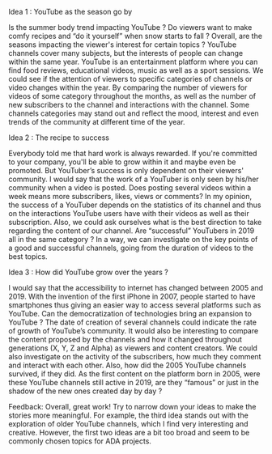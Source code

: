 Idea 1 : YouTube as the season go by

Is the summer body trend impacting YouTube ? Do viewers want to make comfy recipes and “do it yourself” when snow starts to fall ? Overall, are the seasons impacting the viewer's interest for certain topics ? YouTube channels cover many subjects, but the interests of people can change within the same year. YouTube is an entertainment platform where you can find food reviews, educational videos, music as well as a sport sessions. We could see if the attention of viewers to specific categories of channels or video changes within the year. By comparing the number of viewers for videos of some category throughout the months, as well as the number of new subscribers to the channel and interactions with the channel. Some channels categories may stand out and reflect the mood, interest and even trends of the community at different time of the year.

Idea 2 : The recipe to success

Everybody told me that hard work is always rewarded. If you're committed to your company, you'll be able to grow within it and maybe even be promoted. But YouTuber’s success is only dependent on their viewers' community. I would say that the work of a YouTuber is only seen by his/her community when a video is posted. Does posting several videos within a week means more subscribers, likes, views or comments? In my opinion, the success of a YouTuber depends on the statistics of its channel and thus on the interactions YouTube users have with their videos as well as their subscription. Also, we could ask ourselves what is the best direction to take regarding the content of our channel. Are “successful” YouTubers in 2019 all in the same category ?  In a way, we can investigate on the key points of a good and successful channels, going from the duration of videos to the best topics.

Idea 3 : How did YouTube grow over the years ?

I would say that the accessibility to internet has changed between 2005 and 2019. With the invention of the first iPhone in 2007, people started to have smartphones thus giving an easier way to access several platforms such as YouTube. Can the democratization of technologies bring an expansion to YouTube ? The date of creation of several channels could indicate the rate of growth of YouTube’s community. It would also be interesting to compare the content proposed by the channels and how it changed throughout generations (X, Y, Z and Alpha) as viewers and content creators. We could also investigate on the activity of the subscribers, how much they comment and interact with each other. Also, how did the 2005 YouTube channels survived, if they did. As the first content on the platform born in 2005, were these YouTube channels still active in 2019, are they “famous” or just in the shadow of the new ones created day by day ?

Feedback: Overall, great work! Try to narrow down your ideas to make the stories more meaningful. For example, the third idea stands out with the exploration of older YouTube channels, which I find very interesting and creative. However, the first two ideas are a bit too broad and seem to be commonly chosen topics for ADA projects.

